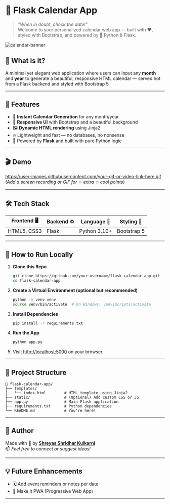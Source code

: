 # 📅 Flask Calendar App

> *"When in doubt, check the date!"*  
> Welcome to your personalized calendar web app — built with ❤️, styled with Bootstrap, and powered by 🐍 Python & Flask.

![calendar-banner](https://media.istockphoto.com/id/886511790/vector/turquoise-background-with-gears.jpg?s=612x612&w=0&k=20&c=tjBy2ei5L815x36kPC4aIPmcilYl6nYv7JQD-fd3LwY=)

## 🧠 What is it?
A minimal yet elegant web application where users can input any **month** and **year** to generate a beautiful, responsive HTML calendar — served hot from a Flask backend and styled with Bootstrap 5.

---

## 🚀 Features
- 📆 **Instant Calendar Generation** for any month/year
- 💅 **Responsive UI** with Bootstrap and a beautiful background
- 🖼️ **Dynamic HTML rendering** using Jinja2
- 🔥 Lightweight and fast — no databases, no nonsense
- 🐍 Powered by **Flask** and built with pure Python logic

---

## 🎬 Demo

https://user-images.githubusercontent.com/your-gif-or-video-link-here.gif  
*(Add a screen recording or GIF for ✨ extra ✨ cool points)*

---

## 🛠️ Tech Stack

| Frontend 🖥️ | Backend ⚙️ | Language 🐍 | Styling 🎨 |
|-------------|-------------|-------------|-------------|
| HTML5, CSS3 | Flask        | Python 3.10+ | Bootstrap 5 |

---

## 🔧 How to Run Locally

1. **Clone this Repo**  
   ```bash
   git clone https://github.com/your-username/flask-calendar-app.git
   cd flask-calendar-app
   ```

2. **Create a Virtual Environment (optional but recommended)**  
   ```bash
   python -m venv venv
   source venv/bin/activate  # On Windows: venv\Scripts\activate
   ```

3. **Install Dependencies**  
   ```bash
   pip install -r requirements.txt
   ```

4. **Run the App**  
   ```bash
   python app.py
   ```

5. Visit [http://localhost:5000](http://localhost:5000) on your browser.

---

## 📁 Project Structure

```
📅 flask-calendar-app/
├── templates/
│   └── index.html        # HTML template using Jinja2
├── static/               # (Optional) Add custom CSS or JS
├── app.py                # Main Flask application
├── requirements.txt      # Python dependencies
└── README.md             # You're here!
```

---

## 🙌 Author

Made with 💙 by [**Shreyas Shridhar Kulkarni**](https://github.com/Shreyu-07)  
📫 *Feel free to connect or suggest ideas!*

---

## 💡 Future Enhancements

- 🗓️ Add event reminders or notes per date
- 📱 Make it PWA (Progressive Web App)
---
